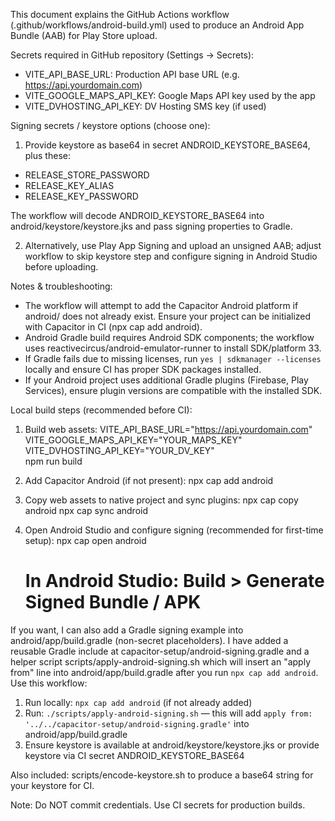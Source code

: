 This document explains the GitHub Actions workflow (.github/workflows/android-build.yml) used to produce an Android App Bundle (AAB) for Play Store upload.

Secrets required in GitHub repository (Settings -> Secrets):
- VITE_API_BASE_URL: Production API base URL (e.g. https://api.yourdomain.com)
- VITE_GOOGLE_MAPS_API_KEY: Google Maps API key used by the app
- VITE_DVHOSTING_API_KEY: DV Hosting SMS key (if used)

Signing secrets / keystore options (choose one):
1) Provide keystore as base64 in secret ANDROID_KEYSTORE_BASE64, plus these:
- RELEASE_STORE_PASSWORD
- RELEASE_KEY_ALIAS
- RELEASE_KEY_PASSWORD

The workflow will decode ANDROID_KEYSTORE_BASE64 into android/keystore/keystore.jks and pass signing properties to Gradle.

2) Alternatively, use Play App Signing and upload an unsigned AAB; adjust workflow to skip keystore step and configure signing in Android Studio before uploading.

Notes & troubleshooting:
- The workflow will attempt to add the Capacitor Android platform if android/ does not already exist. Ensure your project can be initialized with Capacitor in CI (npx cap add android).
- Android Gradle build requires Android SDK components; the workflow uses reactivecircus/android-emulator-runner to install SDK/platform 33.
- If Gradle fails due to missing licenses, run `yes | sdkmanager --licenses` locally and ensure CI has proper SDK packages installed.
- If your Android project uses additional Gradle plugins (Firebase, Play Services), ensure plugin versions are compatible with the installed SDK.

Local build steps (recommended before CI):
1. Build web assets:
   VITE_API_BASE_URL="https://api.yourdomain.com" \
   VITE_GOOGLE_MAPS_API_KEY="YOUR_MAPS_KEY" \
   VITE_DVHOSTING_API_KEY="YOUR_DV_KEY" \
   npm run build

2. Add Capacitor Android (if not present):
   npx cap add android

3. Copy web assets to native project and sync plugins:
   npx cap copy android
   npx cap sync android

4. Open Android Studio and configure signing (recommended for first-time setup):
   npx cap open android
   # In Android Studio: Build > Generate Signed Bundle / APK

If you want, I can also add a Gradle signing example into android/app/build.gradle (non-secret placeholders). I have added a reusable Gradle include at capacitor-setup/android-signing.gradle and a helper script scripts/apply-android-signing.sh which will insert an "apply from" line into android/app/build.gradle after you run `npx cap add android`. Use this workflow:

1. Run locally: `npx cap add android` (if not already added)
2. Run: `./scripts/apply-android-signing.sh` — this will add `apply from: '../../capacitor-setup/android-signing.gradle'` into android/app/build.gradle
3. Ensure keystore is available at android/keystore/keystore.jks or provide keystore via CI secret ANDROID_KEYSTORE_BASE64

Also included: scripts/encode-keystore.sh to produce a base64 string for your keystore for CI.

Note: Do NOT commit credentials. Use CI secrets for production builds.
